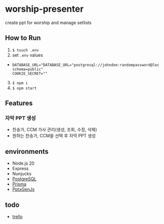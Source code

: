 # worship-presenter

create ppt for worship and manage setlists

## How to Run

1. `$ touch .env`
2. set `.env` values

- ```
  DATABASE_URL="DATABASE_URL="postgresql://johndoe:randompassword@localhost:5432/mydb?schema=public"
  COOKIE_SECRET=""
  ```

3. `$ npm i`
4. `$ npm start`

## Features

### 자막 PPT 생성

- 찬송가, CCM 가사 관리(생성, 조회, 수정, 삭제)
- 원하는 찬송가, CCM을 선택 후 자막 PPT 생성

## environments

- Node.js 20
- Express
- Nunjucks
- [PostgreSQL](https://www.postgresql.org)
- [Prisma](https://www.prisma.io)
- [PptxGenJs](https://github.com/gitbrent/PptxGenJS)

## todo

- [trello](https://trello.com/b/7oiX5itL/todo)

```

```

